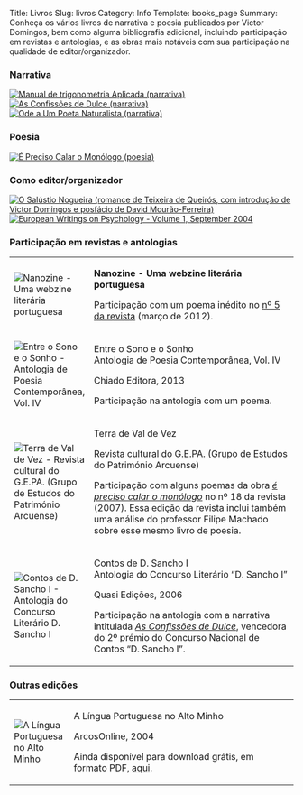 Title: Livros
Slug: livros
Category: Info
Template: books_page
Summary: Conheça os vários livros de narrativa e poesia publicados por Victor Domingos, bem como alguma bibliografia adicional, incluindo participação em revistas e antologias, e as obras mais notáveis com sua participação na qualidade de editor/organizador.

### Narrativa

<div class="book_list">
  <a href="../livros/manual_de_trigonometria_aplicada.html"><img class="book_cover" src="../images/capas/capa-manual-360.jpg" alt="Manual de trigonometria Aplicada (narrativa)"></a>
  <a href="../livros/as_confissoes_de_dulce.html"><img class="book_list book_cover" src="../images/capas/capa-dulce-360.jpg" alt="As Confissões de Dulce (narrativa)"></a>
  <a href="../livros/ode_a_um_poeta_naturalista.html"><img class="other_book book_cover" src="../images/capas/capa-ode-360.jpg" alt="Ode a Um Poeta Naturalista (narrativa)"></a>
</div>


### <a name="poesia"></a>Poesia

<div class="book_list">
  <a href="../livros/e_preciso_calar_o_monologo.html"><img class="book_list book_cover" src="../images/capas/capa-calar-o-monologo-360.jpg" alt="É Preciso Calar o Monólogo (poesia)"></a>
</div>



### <a name="editor_organizador"></a>Como editor/organizador

<div class="book_list">
  <a href="../livros/o_salustio_nogueira_teixeira_de_queiros.html"><img class="book_cover" src="../images/capas/outros/o-salustio-nogueira_capa.jpg" alt="O Salústio Nogueira (romance de Teixeira de Queirós, com introdução de Victor Domingos e posfácio de David Mourão-Ferreira)"></a>
  <a href="../livros/european_writings_on_psychology.html"><img class="book_list book_cover" src="../images/capas/outros/ewpsychology.png" alt="European Writings on Psychology - Volume 1, September 2004"></a>
</div>


### <a name="revistas_antologias"></a>Participação em revistas e antologias

<table class="small_book_list">
  <tr>
    <td style="width:90px;">
      <img class="book_thumbnail book_cover" src="../images/capas/outros/nanozine5.jpg" alt="Nanozine - Uma webzine literária portuguesa">
    </td>
    <td>
      <p class="book_title"><b>Nanozine - Uma webzine literária portuguesa</b></p>
      <p class= "book_description">Participação com um poema inédito no <a href="http://nanoezine.wordpress.com/revista">nº 5 da revista</a> (março de 2012).</p>
    </td>
  </tr>

  <tr>
    <td style="width:90px;">
      <img class="book_thumbnail book_cover" src="../images/capas/outros/entre_o_sono_e_o_sonho__.jpg" alt="Entre o Sono e o Sonho - Antologia de Poesia Contemporânea, Vol. IV">
    </td>
    <td>
      <p class="book_title">Entre o Sono e o Sonho<br>Antologia de Poesia Contemporânea, Vol. IV</p>
	  <p class="book_publisher">Chiado Editora, 2013</p>
      <p class= "book_description">Participação na antologia com um poema.</p>
    </td>
  </tr>


  <tr>
    <td style="width:90px;">
      <img class="book_thumbnail book_cover" src="../images/capas/outros/terra_de_val_de_vez__gepa.jpg" alt="Terra de Val de Vez - Revista cultural do G.E.PA.  (Grupo de Estudos do Património Arcuense)">
    </td>
    <td>
      <p class="book_title">Terra de Val de Vez</p>
	  <p class="book_publisher">Revista cultural do G.E.PA. (Grupo de Estudos do Património Arcuense)</p>
      <p class= "book_description">
        Participação com alguns poemas da obra <em><a href="../livros/e_preciso_calar_o_monologo.html">é preciso calar o monólogo</a></em> no nº 18 da revista (2007). Essa edição da revista inclui também uma análise do professor Filipe Machado sobre esse mesmo livro de poesia.
      </p>
    </td>
  </tr>


  <tr>
    <td style="width:90px;">
      <img class="book_thumbnail book_cover"  src="../images/capas/outros/contos-dsancho_-3.jpg" alt="Contos de D. Sancho I - Antologia do Concurso Literário D. Sancho I">
    </td>
    <td>
      <p class="book_title">Contos de D. Sancho I<br>Antologia do Concurso Literário “D. Sancho I”</p>
      <p class="book_publisher">Quasi Edições, 2006</p>
      <p class="book_description">
        Participação na antologia com a narrativa intitulada <em><a href="../livros/as_confissoes_de_dulce.html">As Confissões de Dulce</a></em>, vencedora do 2º prémio do Concurso Nacional de Contos “D. Sancho I”.
      </p>
    </td>
  </tr>

  
</table>
    
    


### <a name="outras_edicoes"></a>Outras edições

<table class="small_book_list">
  <tr>
    <td style="width:90px;">
      <img class="book_thumbnail book_cover"  src="../images/capas/outros/a-nossa-lingua-2.png" alt="A Língua Portuguesa no Alto Minho">
    </td>
    <td>
      <p class="book_title">A Língua Portuguesa no Alto Minho</p>
      <p class="book_publisher">ArcosOnline, 2004</p>
      <p class= "book_description">Ainda disponível para download grátis, em formato PDF, <a href="http://www.victordomingos.com/resources/livros/arcosonline/a-nossa-lingua.pdf">aqui</a>.</p>
    </td>
  </tr>
</table>
